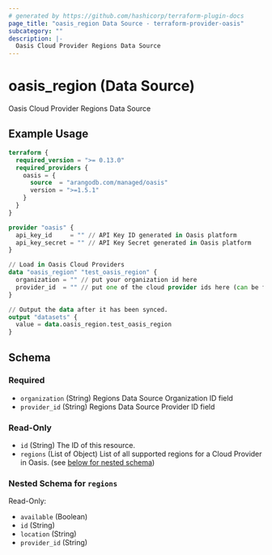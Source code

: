 ```yaml
---
# generated by https://github.com/hashicorp/terraform-plugin-docs
page_title: "oasis_region Data Source - terraform-provider-oasis"
subcategory: ""
description: |-
  Oasis Cloud Provider Regions Data Source
---
```


# oasis_region (Data Source)

Oasis Cloud Provider Regions Data Source

## Example Usage

```terraform
terraform {
  required_version = ">= 0.13.0"
  required_providers {
    oasis = {
      source  = "arangodb.com/managed/oasis"
      version = ">=1.5.1"
    }
  }
}

provider "oasis" {
  api_key_id     = "" // API Key ID generated in Oasis platform
  api_key_secret = "" // API Key Secret generated in Oasis platform
}

// Load in Oasis Cloud Providers
data "oasis_region" "test_oasis_region" {
  organization = "" // put your organization id here
  provider_id  = "" // put one of the cloud provider ids here (can be fetched from cloud_provider data source)
}

// Output the data after it has been synced.
output "datasets" {
  value = data.oasis_region.test_oasis_region
}
```

<!-- schema generated by tfplugindocs -->
## Schema

### Required

- `organization` (String) Regions Data Source Organization ID field
- `provider_id` (String) Regions Data Source Provider ID field

### Read-Only

- `id` (String) The ID of this resource.
- `regions` (List of Object) List of all supported regions for a Cloud Provider in Oasis. (see [below for nested schema](#nestedatt--regions))

<a id="nestedatt--regions"></a>
### Nested Schema for `regions`

Read-Only:

- `available` (Boolean)
- `id` (String)
- `location` (String)
- `provider_id` (String)



